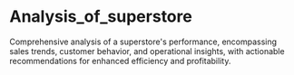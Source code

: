 # Analysis_of_superstore
Comprehensive analysis of a superstore's performance, encompassing sales trends, customer behavior, and operational insights, with actionable recommendations for enhanced efficiency and profitability.
